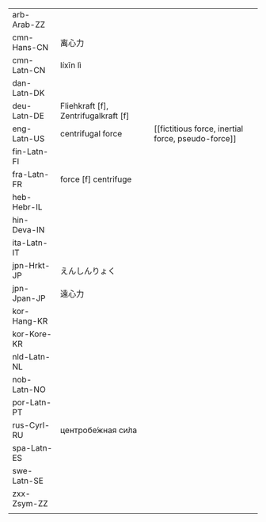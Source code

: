| | | |
|-|-|-|
| arb-Arab-ZZ |  |  |
| cmn-Hans-CN | 离心力 |  |
| cmn-Latn-CN | líxīn lì |  |
| dan-Latn-DK |  |  |
| deu-Latn-DE | Fliehkraft [f], Zentrifugalkraft [f] |  |
| eng-Latn-US | centrifugal force | [[fictitious force, inertial force, pseudo-force]] |
| fin-Latn-FI |  |  |
| fra-Latn-FR | force [f] centrifuge |  |
| heb-Hebr-IL |  |  |
| hin-Deva-IN |  |  |
| ita-Latn-IT |  |  |
| jpn-Hrkt-JP | えんしんりょく |  |
| jpn-Jpan-JP | 遠心力 |  |
| kor-Hang-KR |  |  |
| kor-Kore-KR |  |  |
| nld-Latn-NL |  |  |
| nob-Latn-NO |  |  |
| por-Latn-PT |  |  |
| rus-Cyrl-RU | центробе́жная си́ла |  |
| spa-Latn-ES |  |  |
| swe-Latn-SE |  |  |
| zxx-Zsym-ZZ |  |  |
|  |  |  |